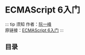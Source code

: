 # ECMAScript 6入门

::: tip 须知
作者：[阮一峰](http://www.ruanyifeng.com/)<br>
原链接：[ECMAScript 6入门](http://es6.ruanyifeng.com)
:::

## 目录

<template>
    <ol>
        <li v-for="item in data"><a :href="`/my-blog/docs/es6/${item.path}`">{{item.title}}</a></li>
    </ol>
</template>

<script>
import summary from './summary.js'
export default {
  props: ['slot-key'],
  data () {
    return {
      data: summary
    }
  },
  mounted () {
    localStorage.setItem('es6', JSON.stringify(this.data))
  }
}
</script>